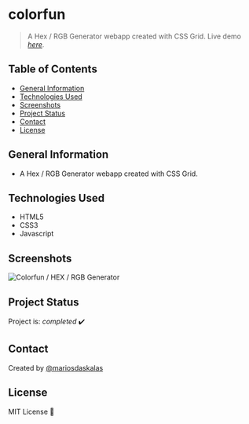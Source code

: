 # colorfun

> A Hex / RGB Generator webapp created with CSS Grid.
> Live demo [_here_](https://www.mariosdaskalas.gr/colorfun).

## Table of Contents

* [General Information](#general-information)
* [Technologies Used](#technologies-used)
* [Screenshots](#screenshots)
* [Project Status](#project-status)
* [Contact](#contact)
* [License](#license)

## General Information

* A Hex / RGB Generator webapp created with CSS Grid.

## Technologies Used

* HTML5
* CSS3
* Javascript

## Screenshots

![Colorfun / HEX / RGB Generator](https://mariosdaskalas.gr/colorfun/scrot/scrot1.png)


## Project Status

Project is: _completed_ ✔️

## Contact

Created by [@mariosdaskalas](https://github.com/mariosdaskalas)

## License

MIT License 📝